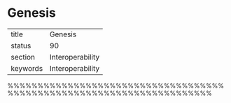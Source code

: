 # Genesis


|          |                  |
| -------- | ---------------- |
| title    | Genesis          | 
| status   | 90               |
| section  | Interoperability |
| keywords | Interoperability |



%%%%%%%%%%%%%%%%%%%%%%%%%%%%%%%%%%%%%%%%%%%%%%%%%%%%%%%%%%%%%%%%%%%%%%
